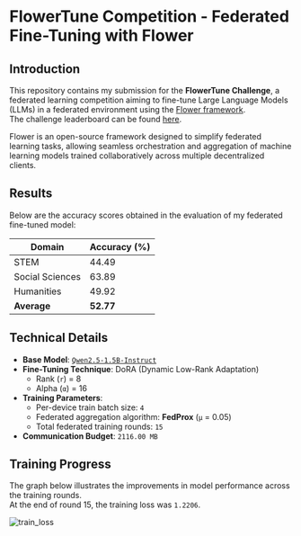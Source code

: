 # FlowerTune Competition - Federated Fine-Tuning with Flower

## Introduction
This repository contains my submission for the **FlowerTune Challenge**, a federated learning competition aiming to fine-tune Large Language Models (LLMs) in a federated environment using the [Flower framework](https://flower.ai).  
The challenge leaderboard can be found [here](https://flower.ai/benchmarks/llm-leaderboard/nlp/).

Flower is an open-source framework designed to simplify federated learning tasks, allowing seamless orchestration and aggregation of machine learning models trained collaboratively across multiple decentralized clients.

## Results
Below are the accuracy scores obtained in the evaluation of my federated fine-tuned model:

| Domain           | Accuracy (%) |
|------------------|--------------|
| STEM             | 44.49        |
| Social Sciences  | 63.89        |
| Humanities       | 49.92        |
| **Average**      | **52.77**    |

## Technical Details

- **Base Model**: [`Qwen2.5-1.5B-Instruct`](https://huggingface.co/Qwen/Qwen2.5-1.5B-Instruct)
- **Fine-Tuning Technique**: DoRA (Dynamic Low-Rank Adaptation)
  - Rank (`r`) = 8
  - Alpha (`α`) = 16
- **Training Parameters**:
  - Per-device train batch size: `4`
  - Federated aggregation algorithm: **FedProx** (`μ` = 0.05)
  - Total federated training rounds: `15`
- **Communication Budget**: `2116.00 MB`

## Training Progress

The graph below illustrates the improvements in model performance across the training rounds.  
At the end of round 15, the training loss was `1.2206`.

![train_loss](https://github.com/user-attachments/assets/9903af1a-903f-40bc-a046-a1e1fc62c82d)

